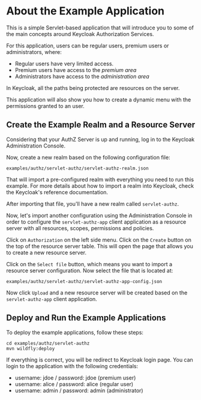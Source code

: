# About the Example Application

This is a simple Servlet-based application that will introduce you to some of the main concepts around Keycloak Authorization Services.

For this application, users can be regular users, premium users or administrators, where:

* Regular users have very limited access.
* Premium users have access to the *premium area*
* Administrators have access to the *administration area*

In Keycloak, all the paths being protected are resources on the server.

This application will also show you how to create a dynamic menu with the permissions granted to an user.

## Create the Example Realm and a Resource Server

Considering that your AuthZ Server is up and running, log in to the Keycloak Administration Console.

Now, create a new realm based on the following configuration file:

    examples/authz/servlet-authz/servlet-authz-realm.json
    
That will import a pre-configured realm with everything you need to run this example. For more details about how to import a realm 
into Keycloak, check the Keycloak's reference documentation.

After importing that file, you'll have a new realm called ``servlet-authz``. 

Now, let's import another configuration using the Administration Console in order to configure the ``servlet-authz-app`` client application as a resource server with all resources, scopes, permissions and policies.

Click on ``Authorization`` on the left side menu. Click on the ``Create`` button on the top of the resource server table. This will
open the page that allows you to create a new resource server.

Click on the ``Select file`` button, which means you want to import a resource server configuration. Now select the file that is located at:

    examples/authz/servlet-authz/servlet-authz-app-config.json
    
Now click ``Upload`` and a new resource server will be created based on the ``servlet-authz-app`` client application.

## Deploy and Run the Example Applications

To deploy the example applications, follow these steps:

    cd examples/authz/servlet-authz
    mvn wildfly:deploy
    
If everything is correct, you will be redirect to Keycloak login page. You can login to the application with the following credentials:

* username: jdoe / password: jdoe (premium user)
* username: alice / password: alice (regular user)
* username: admin / password: admin (administrator)